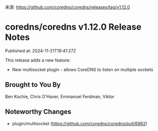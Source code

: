 来源: https://github.com/coredns/coredns/releases/tag/v1.12.0

# coredns/coredns v1.12.0 Release Notes

Published at: 2024-11-21T19:41:27Z

This release adds a new feature:
* New multisocket plugin - allows CoreDNS to listen on multiple sockets

## Brought to You By

Ben Kochie,
Chris O'Haver,
Emmanuel Ferdman,
Viktor


## Noteworthy Changes

* plugin/multisocket (https://github.com/coredns/coredns/pull/6882)

